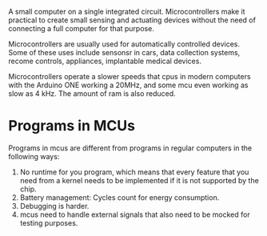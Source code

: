 A small computer on a single integrated circuit. Microcontrollers make it practical to create small sensing and actuating devices without the need of connecting a full computer for that purpose.

Microcontrollers are usually used for automatically controlled devices. Some of these uses include sensonsr in cars, data collection systems, recome controls, appliances, implantable medical devices.

Microcontrollers operate a slower speeds that cpus in modern computers with the Arduino ONE working a 20MHz, and some mcu even working as slow as 4 kHz. The amount of ram is also reduced. 

# Programs in MCUs

Programs in mcus are different from programs in regular computers in the following ways:

1. No runtime for you program, which means that every feature that you need from a kernel needs to be implemented if it is not supported by the chip.
2. Battery management: Cycles count for energy consumption.
3. Debugging is harder.
4. mcus need to handle external signals that also need to be mocked for testing purposes.